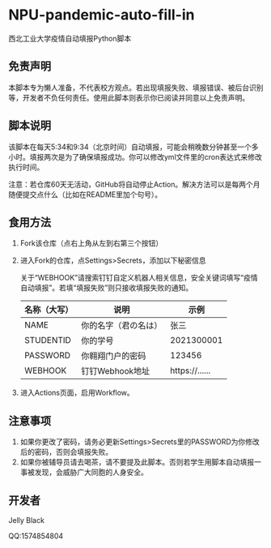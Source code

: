 # NPU-pandemic-auto-fill-in

西北工业大学疫情自动填报Python脚本

## 免责声明

本脚本专为懒人准备，不代表校方观点。若出现填报失败、填报错误、被后台识别等，开发者不负任何责任。使用此脚本则表示你已阅读并同意以上免责声明。

## 脚本说明

该脚本在每天5:34和9:34（北京时间）自动填报，可能会稍晚数分钟甚至一个多小时。填报两次是为了确保填报成功。你可以修改yml文件里的cron表达式来修改执行时间。

注意：若仓库60天无活动，GitHub将自动停止Action。解决方法可以是每两个月随便提交点什么（比如在README里加个句号）。

## 食用方法

1. Fork该仓库（点右上角从左到右第三个按钮）

2. 进入Fork的仓库，点Settings>Secrets，添加以下秘密信息

   关于“WEBHOOK”请搜索钉钉自定义机器人相关信息，安全关键词填写“疫情自动填报”。若填“填报失败”则只接收填报失败的通知。

   | 名称（大写） | 说明                 | 示例           |
   | ------------ | -------------------- | -------------- |
   | NAME         | 你的名字（君の名は） | 张三           |
   | STUDENTID    | 你的学号             | 2021300001     |
   | PASSWORD     | 你翱翔门户的密码     | 123456         |
   | WEBHOOK      | 钉钉Webhook地址      | https://...... |

3. 进入Actions页面，启用Workflow。

## 注意事项

1. 如果你更改了密码，请务必更新Settings>Secrets里的PASSWORD为你修改后的密码，否则会填报失败。
2. 如果你被辅导员请去喝茶，请不要提及此脚本。否则若学生用脚本自动填报一事被发现，会威胁广大同胞的人身安全。

## 开发者

Jelly Black

QQ:1574854804

